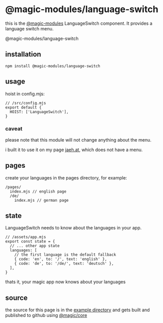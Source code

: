 # @magic-modules/language-switch

this is the
[@magic-modules](https://github.com/magic-modules)
LanguageSwitch component. It provides a language switch menu.

<GitBadges>@magic-modules/language-switch</GitBadges>

## installation

`npm install @magic-modules/language-switch`

## usage

hoist in config.mjs:

```
// /src/config.mjs
export default {
  HOIST: ['LanguageSwitch'],
}
```

### caveat

please note that this module will not change anything about the menu.

i built it to use it on my page [jaeh.at](https://jaeh.at), which does not have a menu.

## pages

create your languages in the pages directory, for example:

```
/pages/
  index.mjs // english page
  /de/
    index.mjs // german page
```

## state

LanguageSwitch needs to know about the languages in your app.

```
// /assets/app.mjs
export const state = {
  // ... other app state
  languages: [
    // the first language is the default fallback
    { code: 'en', to: '/', text: 'english' },
    { code: 'de', to: '/de/', text: 'deutsch' },
  ],
}
```

thats it, your magic app now knows about your languages

## source

the source for this page is in the
[example directory](https://github.com/magic-modules/language-switch/tree/master/example)
and gets built and published to github using
[@magic/core](https://github.com/magic/core)
